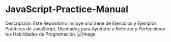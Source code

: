 # JavaScript-Practice-Manual

Descripción: Este Repositorio incluye una Serie de Ejercicios y Ejemplos Prácticos de JavaScript, Diseñados para Ayudarte a Reforzar y Perfeccionar tus Habilidades de Programación.
![image](https://github.com/joosudev/JavaScript-Practice-Manual/assets/47118243/ba57781d-8d88-40fe-b7ac-d31afca78900)
